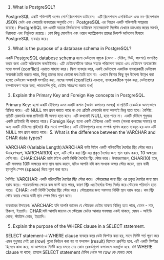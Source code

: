 1. What is PostgreSQL?

PostgreSQL একটি শক্তিশালী ওপেন সোর্স রিলেশনাল ডাটাবেস। এটি রিলেশনাল এসকিউএল এবং নন-রিলেশনাল JSON ডেটা এবং কোয়েরি ব্যবহারের অনুমতি দেয়।
 PostgreSQL এর পিছনে একটি শক্তিশালী সম্প্রদায় রয়েছে। PostgreSQL হল একটি অত্যন্ত নির্ভরযোগ্য ডাটাবেস ম্যানেজমেন্ট সিস্টেম যেখানে চমৎকার স্তরের সমর্থন, নিরাপত্তা এবং নির্ভুলতা রয়েছে।
 বেশ কিছু মোবাইল এবং ওয়েব অ্যাপ্লিকেশন তাদের ডিফল্ট ডাটাবেস হিসাবে PostgreSQL ব্যবহার করে।

3. What is the purpose of a database schema in PostgreSQL?

একটি PostgreSQL databese schema হলো ডেটাবেস বস্তুকে (যেমন - টেবিল, ভিউ, ফাংশন) সংগঠিত করার জন্য একটি লজিক্যাল কনটেইনার।
এটি ডেটাবেসটিকে আরও সহজে পরিচালনা করতে এবং ডেটাবেস অবজেক্টের মধ্যে সংঘর্ষ (conflict) এড়াতে সাহায্য করে। স্কিমা ব্যবহার করে,
একই ডেটাবেসে একাধিক ব্যবহারকারী ডেটাবেস অবজেক্ট তৈরি করতে পারে, কিন্তু তাদের মধ্যে কোনো দ্বন্দ্ব তৈরি হবে না।
এখানে স্কিমার কিছু মূল উদ্দেশ্য উল্লেখ করা হলো:
ডেটাবেস অবজেক্ট সংগঠিত করা, নামের সংঘর্ষ (conflict) এড়ানো, ব্যবহারকারীকে পৃথক করা, ডেটাবেসের রক্ষণাবেক্ষণ সহজ করা, পারফর্মেন্স বৃদ্ধি, ডেটার সামঞ্জস্য বজায় রাখা|

3. Explain the Primary Key and Foreign Key concepts in PostgreSQL.

Primary Key: হলো একটি টেবিলের এমন একটি কলাম (অথবা কলামের সমন্বয়) যা প্রতিটি রেকর্ডকে অনন্যভাবে চিহ্নিত করে। এটি NULL মান গ্রহণ করতে পারে না
 এবং প্রতিটি রেকর্ডের জন্য অবশ্যই ভিন্ন হতে হবে।
বৈশিষ্ট্য:
প্রতিটি রেকর্ডের জন্য প্রাইমারি কী অনন্য হতে হবে।
এটি কখনোই NULL হতে পারে না।
একটি টেবিলে শুধুমাত্র একটি প্রাইমারি কী থাকতে পারে।
Foreign Key: হলো একটি টেবিলের একটি কলাম (অথবা কলামের সমন্বয়) যা অন্য একটি টেবিলের প্রাইমারি কীর সাথে সম্পর্কিত।
 এটি টেবিলগুলোর মধ্যে সম্পর্ক স্থাপন করতে ব্যবহৃত হয় এবং এটি NULL মান গ্রহণ করতে পারে।
5. What is the difference between the VARCHAR and CHAR data types?
   
VARCHAR (Variable Length):VARCHAR ডাটা টাইপ একটি পরিবর্তনীয় দৈর্ঘ্যের স্ট্রিং স্টোর করে। উদাহরণস্বরূপ, VARCHAR(10) হলে,
এটি স্টোর করা স্ট্রিং এর প্রকৃত দৈর্ঘ্যের জন্য স্থান বরাদ্দ করবে, 10 অক্ষরের বেশি নয়।
CHAR:CHAR ডাটা টাইপ একটি নির্দিষ্ট দৈর্ঘ্যের স্ট্রিং স্টোর করে। উদাহরণস্বরূপ, CHAR(10) হলে, এটি সবসময় 10টি অক্ষরের জন্য স্থান বরাদ্দ করবে,
যদিও আপনি যদি কম সংখ্যক অক্ষর স্টোর করেন, তবে বাকী স্থানগুলি স্পেস (space) দিয়ে পূরণ করা হবে।

বৈশিষ্ট্য:
VARCHAR:
একটি পরিবর্তনীয় দৈর্ঘ্যের স্ট্রিং স্টোর করে।
স্টোরেজের জন্য স্ট্রিং এর প্রকৃত দৈর্ঘ্যের জন্য স্থান বরাদ্দ করে।
পারফর্মেন্সের ক্ষেত্রে কম ফাস্ট হতে পারে, কারণ স্ট্রিং এর দৈর্ঘ্যের উপর নির্ভর করে স্টোরেজ পরিবর্তন হতে পারে।
CHAR:
একটি নির্দিষ্ট দৈর্ঘ্যের স্ট্রিং স্টোর করে।
স্টোরেজের জন্য সবসময় নির্দিষ্ট স্থান বরাদ্দ করে।
কম স্ট্রিং স্টোর করার ক্ষেত্রে বাকী স্থান স্পেস দিয়ে পূরণ করে।

ব্যবহারের উদাহরণ:
VARCHAR:
যদি আপনি জানেন যে স্টোরেজ ডেটার আকার বিভিন্ন হতে পারে, যেমন - নাম, ঠিকানা, ইত্যাদি। 
CHAR:যদি আপনি জানেন যে স্টোরেজ ডেটার আকার সবসময় একই থাকবে, যেমন - আইডি কোড, স্ট্যাটাস কোড, ইত্যাদি। 

5. Explain the purpose of the WHERE clause in a SELECT statement.

SELECT statement-এ WHERE clause ব্যবহার করে ডেটা ফিল্টার করা হয়, মানে নির্দিষ্ট শর্ত পূরণ করে এমন শুধুমাত্র
সেই রো (row) গুলো নির্বাচন করা হয় যা ফলাফল (result) হিসেবে প্রদর্শিত হবে. এটি একটি ফিল্টার হিসেবে কাজ করে,
যা আপনাকে নির্দিষ্ট করে বলতে দেয় কোন রেকর্ডগুলো ফলাফলে অন্তর্ভুক্ত হবে. যদি WHERE clause না থাকে,
তাহলে SELECT statement টেবিল থেকে সব row কে ফেরত দেবে


